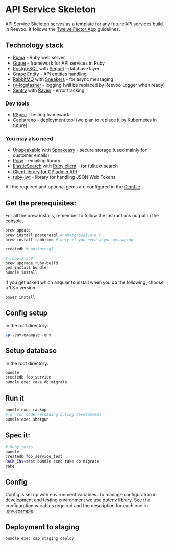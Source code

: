 # API Service Skeleton

API Service Skeleton serves as a template for any future API services build in Reevoo. It follows the
[Twelve Factor App](http://12factor.net/) guidelines.

## Technology stack

* [Puma](http://puma.io/) - Ruby web server
* [Grape](http://www.ruby-grape.org/) - framework for API services in Ruby
* [PostgreSQL](http://www.postgresql.org/) with [Sequel](http://sequel.jeremyevans.net/) - database layer
* [Grape Entity](https://github.com/ruby-grape/grape-entity) - API entities handling
* [RabbitMQ](http://www.rabbitmq.com/) with [Sneakers](http://jondot.github.io/sneakers/) - for async messaging
* [rv-logstasher](https://github.com/reevoo/logstasher) - logging (will be replaced by Reevoo Logger when ready)
* [Sentry](https://getsentry.com) with [Raven](https://github.com/getsentry/raven-ruby) - error tracking

### Dev tools

* [RSpec](http://rspec.info/) - testing framework
* [Capistrano](http://capistranorb.com/) - deployment tool (we plan to replace it by Kubernetes in future)

### You may also need

* [Unspeakable](https://github.com/reevoo/unspeakable) with [Speakeasy](https://github.com/reevoo/speakeasy) - secure storage (used mainly for customer emails)
* [Pony](https://github.com/benprew/pony) - emailing library
* [ElasticSearch](https://www.elastic.co/products/elasticsearch) with [Ruby client](https://github.com/elastic/elasticsearch-ruby) - for fulltext search
* [Client library for CP admin API](https://github.com/reevoo/client_portal_api_client_gem)
* [ruby-jwt](https://github.com/jwt/ruby-jwt) - library for handling JSON Web Tokens


All the required and optional gems are configured in the [Gemfile](Gemfile).



## Get the prerequisites:

For all the brew installs, remember to follow the instructions output in the console.

```bash
brew update
brew install postgresql # postgresql-9.4.0
brew install rabbitmq # only if you need async messaging

createdb # postgresql

# ruby-2.3.0
brew upgrade ruby-build
gem install bundler
bundle install
```

If you get asked which angular to install when you do the following, choose a 1.3.x version.

```bash
bower install
```

## Config setup
In the root directory:

```bash
cp .env.example .env
```

## Setup database

In the root directory:

```bash
bundle
createdb foo_service
bundle exec rake db:migrate
```

## Run it

```bash
bundle exec rackup
# or for code reloading during development
bundle exec shotgun
```

## Spec it:

```bash
# Ruby tests
bundle
createdb foo_service_test
RACK_ENV=test bundle exec rake db:migrate
rake
```

## Config

Config is set up with environment variables. To manage configuration in development and testing environment we use
[dotenv](https://github.com/bkeepers/dotenv) library.
See the configuration variables required and the description for each one in [.env.example](.env.example).

## Deployment to staging

```bash
bundle exec cap staging deploy
```

